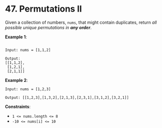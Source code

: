 # 47. Permutations II

Given a collection of numbers, `nums`, that might contain duplicates, return *all possible unique permutations in **any order***.

**Example 1**:

```

Input: nums = [1,1,2]

Output:
[[1,1,2],
 [1,2,1],
 [2,1,1]]
```

**Example 2**:

```
Input: nums = [1,2,3]

Output: [[1,2,3],[1,3,2],[2,1,3],[2,3,1],[3,1,2],[3,2,1]]
```

**Constraints**:

- `1 <= nums.length <= 8`
- `-10 <= nums[i] <= 10`